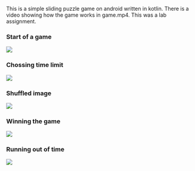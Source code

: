 This is a simple sliding puzzle game on android written in kotlin. There is a video showing how the game works in game.mp4. This was a lab assignment.

### Start of a game
![](img/start.png)

### Chossing time limit
![](img/difficulty.png)

### Shuffled image
![](img/shuffledimage.png)

### Winning the game
![](img/win.png)

### Running out of time
![](img/runoutoftime.png)
